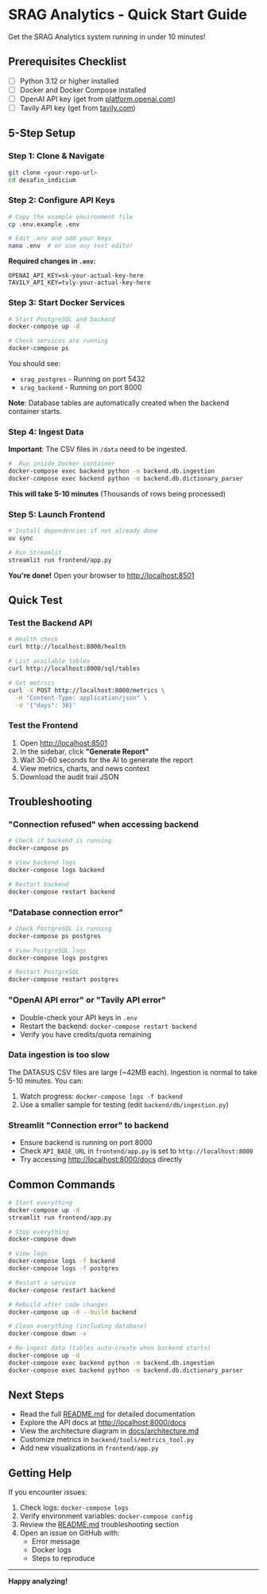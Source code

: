 # SRAG Analytics - Quick Start Guide

Get the SRAG Analytics system running in under 10 minutes!

## Prerequisites Checklist

- [ ] Python 3.12 or higher installed
- [ ] Docker and Docker Compose installed
- [ ] OpenAI API key (get from [platform.openai.com](https://platform.openai.com))
- [ ] Tavily API key (get from [tavily.com](https://tavily.com))

## 5-Step Setup

### Step 1: Clone & Navigate

```bash
git clone <your-repo-url>
cd desafio_indicium
```

### Step 2: Configure API Keys

```bash
# Copy the example environment file
cp .env.example .env

# Edit .env and add your keys
nano .env  # or use any text editor
```

**Required changes in `.env`:**
```env
OPENAI_API_KEY=sk-your-actual-key-here
TAVILY_API_KEY=tvly-your-actual-key-here
```

### Step 3: Start Docker Services

```bash
# Start PostgreSQL and backend
docker-compose up -d

# Check services are running
docker-compose ps
```

You should see:
- `srag_postgres` - Running on port 5432
- `srag_backend` - Running on port 8000

**Note**: Database tables are automatically created when the backend container starts.

### Step 4: Ingest Data

**Important**: The CSV files in `/data` need to be ingested.

```bash
#  Run inside Docker container
docker-compose exec backend python -m backend.db.ingestion
docker-compose exec backend python -m backend.db.dictionary_parser
```

**This will take 5-10 minutes** (Thousands of rows being processed)

### Step 5: Launch Frontend

```bash
# Install dependencies if not already done
uv sync

# Run Streamlit
streamlit run frontend/app.py
```

**You're done!** Open your browser to [http://localhost:8501](http://localhost:8501)

## Quick Test

### Test the Backend API

```bash
# Health check
curl http://localhost:8000/health

# List available tables
curl http://localhost:8000/sql/tables

# Get metrics
curl -X POST http://localhost:8000/metrics \
  -H "Content-Type: application/json" \
  -d '{"days": 30}'
```

### Test the Frontend

1. Open [http://localhost:8501](http://localhost:8501)
2. In the sidebar, click **"Generate Report"**
3. Wait 30-60 seconds for the AI to generate the report
4. View metrics, charts, and news context
5. Download the audit trail JSON

## Troubleshooting

### "Connection refused" when accessing backend

```bash
# Check if backend is running
docker-compose ps

# View backend logs
docker-compose logs backend

# Restart backend
docker-compose restart backend
```

### "Database connection error"

```bash
# Check PostgreSQL is running
docker-compose ps postgres

# View PostgreSQL logs
docker-compose logs postgres

# Restart PostgreSQL
docker-compose restart postgres
```

### "OpenAI API error" or "Tavily API error"

- Double-check your API keys in `.env`
- Restart the backend: `docker-compose restart backend`
- Verify you have credits/quota remaining

### Data ingestion is too slow

The DATASUS CSV files are large (~42MB each). Ingestion is normal to take 5-10 minutes. You can:

1. Watch progress: `docker-compose logs -f backend`
2. Use a smaller sample for testing (edit `backend/db/ingestion.py`)

### Streamlit "Connection error" to backend

- Ensure backend is running on port 8000
- Check `API_BASE_URL` in `frontend/app.py` is set to `http://localhost:8000`
- Try accessing [http://localhost:8000/docs](http://localhost:8000/docs) directly

## Common Commands

```bash
# Start everything
docker-compose up -d
streamlit run frontend/app.py

# Stop everything
docker-compose down

# View logs
docker-compose logs -f backend
docker-compose logs -f postgres

# Restart a service
docker-compose restart backend

# Rebuild after code changes
docker-compose up -d --build backend

# Clean everything (including database)
docker-compose down -v

# Re-ingest data (tables auto-create when backend starts)
docker-compose up -d
docker-compose exec backend python -m backend.db.ingestion
docker-compose exec backend python -m backend.db.dictionary_parser
```

## Next Steps

- Read the full [README.md](README.md) for detailed documentation
- Explore the API docs at [http://localhost:8000/docs](http://localhost:8000/docs)
- View the architecture diagram in [docs/architecture.md](docs/architecture.md)
- Customize metrics in `backend/tools/metrics_tool.py`
- Add new visualizations in `frontend/app.py`

## Getting Help

If you encounter issues:

1. Check logs: `docker-compose logs`
2. Verify environment variables: `docker-compose config`
3. Review the [README.md](README.md) troubleshooting section
4. Open an issue on GitHub with:
   - Error message
   - Docker logs
   - Steps to reproduce

---

**Happy analyzing!**
